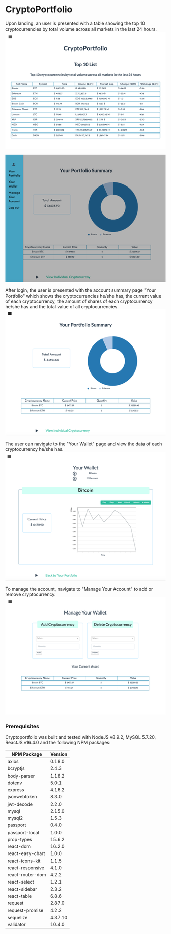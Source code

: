 # CryptoPortfolio

Upon landing, an user is presented with a table showing the top 10 cryptocurrencies by total volume across all markets in the last 24 hours. 
![Landing page](screenshots/landing.png)

![Sidebar](screenshots/Sidebar.png)

After login, the user is presented with the account summary page "Your Portfolio" which shows the cryptocurrencies he/she has, the current value of each cryptocurrency, the amount of shares of each cryptocurrency he/she has and the total value of all cryptocurrencies. 
![Your Portfolio page](screenshots/Your_Portfolio.png)

The user can navigate to the "Your Wallet" page and view the data of each cryptocurrency he/she has. 
![Your Wallet page](screenshots/Your_Wallet.png)

To manage the account, navigate to "Manage Your Account" to add or remove cryptocurrency. 
![Manage Your Account page](screenshots/Manage_Your_Account.png)

### Prerequisites

Cryptoportfolio was built and tested with NodeJS v8.9.2, MySQL 5.7.20, ReactJS v16.4.0 and the following NPM packages:

| NPM Package     | Version |
| --------------- | ------- |
| axios | 0.18.0|
| bcryptjs   | 2.4.3   |
| body-parser     | 1.18.2  |
| dotenv          | 5.0.1   |
| express         | 4.16.2  |
| jsonwebtoken | 8.3.0 |
| jwt-decode | 2.2.0 |
| mysql           | 2.15.0  |
| mysql2          | 1.5.3   |
| passport        | 0.4.0   |
| passport-local | 1.0.0 |
| prop-types | 15.6.2 |
| react-dom | 16.2.0 |
| react-easy-chart | 1.0.0 |
| react-icons-kit | 1.1.5 |
| react-responsive | 4.1.0 |
| react-router-dom | 4.2.2 |
| react-select | 1.2.1 |
| react-sidebar | 2.3.2 |
| react-table | 6.8.6 |
| request | 2.87.0 |
| request-promise | 4.2.2 |
| sequelize | 4.37.10 |
| validator | 10.4.0 |